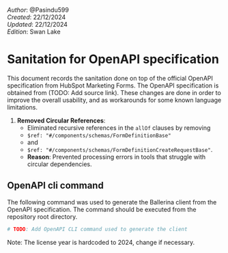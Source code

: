 _Author_: @Pasindu599\
_Created_: 22/12/2024 \
_Updated_: 22/12/2024 \
_Edition_: Swan Lake

# Sanitation for OpenAPI specification

This document records the sanitation done on top of the official OpenAPI specification from HubSpot Marketing Forms. 
The OpenAPI specification is obtained from (TODO: Add source link).
These changes are done in order to improve the overall usability, and as workarounds for some known language limitations.

[//]: # (TODO: Add sanitation details)
1. **Removed Circular References**:
   - Eliminated recursive references in the `allOf` clauses by removing
   - `$ref: "#/components/schemas/FormDefinitionBase"`
   - and
   - `$ref: "#/components/schemas/FormDefinitionCreateRequestBase"`.
   - **Reason**: Prevented processing errors in tools that struggle with circular dependencies.


## OpenAPI cli command

The following command was used to generate the Ballerina client from the OpenAPI specification. The command should be executed from the repository root directory.

```bash
# TODO: Add OpenAPI CLI command used to generate the client
```
Note: The license year is hardcoded to 2024, change if necessary.
